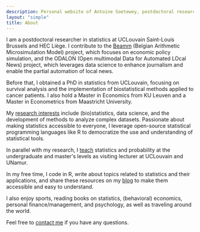 ```yaml
---
description: Personal website of Antoine Soetewey, postdoctoral researcher in statistics at UCLouvain Saint-Louis Brussels and HEC Liège
layout: "simple"
title: About
---
```


I am a postdoctoral researcher in statistics at UCLouvain Saint-Louis Brussels and HEC Liège. I contribute to the [Beamm](https://beamm.brussels/) (Belgian Arithmetic Microsimulation Model) project, which focuses on economic policy simulation, and the ODALON (Open multimodal Data for Automated LOcal News) project, which leverages data science to enhance journalism and enable the partial automation of local news.

Before that, I obtained a PhD in statistics from UCLouvain, focusing on survival analysis and the implementation of biostatistical methods applied to cancer patients. I also hold a Master in Economics from KU Leuven and a Master in Econometrics from Maastricht University.

My [research interests](/research/) include (bio)statistics, data science, and the development of methods to analyze complex datasets. Passionate about making statistics accessible to everyone, I leverage open-source statistical programming languages like R to democratize the use and understanding of statistical tools.

In parallel with my research, I [teach](/teaching/) statistics and probability at the undergraduate and master's levels as visiting lecturer at UCLouvain and UNamur.

<!--Given my experience, I also support:

- **Students and researchers** in their studies or the statistical part of their thesis or research project, thanks to tailor-made courses and personalized support in statistics and probability. See more information at [easystat.be](https://easystat.be/) *(website in French)*.
- **Professionals and companies** in their research, data analysis and informed decision-making by bringing a statistical dimension to their projects, regardless of the sector, core business or size of the company. See more information at [datanalyze.be](https://datanalyze.be/).

If you need help in statistics, data analysis or R, feel free to contact me via the corresponding website!-->

In my free time, I code in R, write about topics related to statistics and their applications, and share these resources on my [blog](https://statsandr.com/) to make them accessible and easy to understand.

I also enjoy sports, reading books on statistics, (behavioral) economics, personal finance/management, and psychology, as well as traveling around the world.

Feel free to [contact me](/contact/) if you have any questions.

